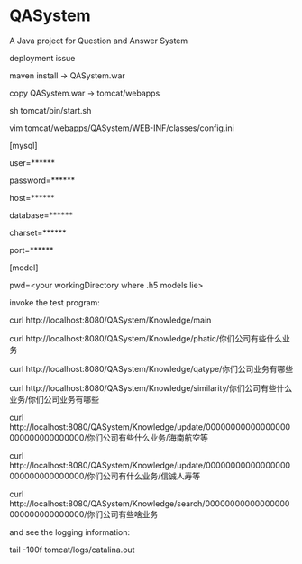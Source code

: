 # QASystem
A Java project for Question and Answer System

deployment issue

maven install -> QASystem.war

copy QASystem.war -> tomcat/webapps

sh tomcat/bin/start.sh

vim tomcat/webapps/QASystem/WEB-INF/classes/config.ini

[mysql]

user=******

password=******

host=******

database=******

charset=******

port=******


[model]

pwd=<your workingDirectory where .h5 models lie>

invoke the test program:

curl http://localhost:8080/QASystem/Knowledge/main

curl http://localhost:8080/QASystem/Knowledge/phatic/你们公司有些什么业务

curl http://localhost:8080/QASystem/Knowledge/qatype/你们公司业务有哪些

curl http://localhost:8080/QASystem/Knowledge/similarity/你们公司有些什么业务/你们公司业务有哪些

curl http://localhost:8080/QASystem/Knowledge/update/00000000000000000000000000000000/你们公司有些什么业务/海南航空等

curl http://localhost:8080/QASystem/Knowledge/update/00000000000000000000000000000000/你们公司有什么业务/信诚人寿等

curl http://localhost:8080/QASystem/Knowledge/search/00000000000000000000000000000000/你们公司有些啥业务

and see the logging information:

tail -100f tomcat/logs/catalina.out 